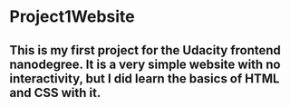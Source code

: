 # Project1Website
## This is my first project for the Udacity frontend nanodegree. It is a very simple website with no interactivity, but I did learn the basics of HTML and CSS with it.